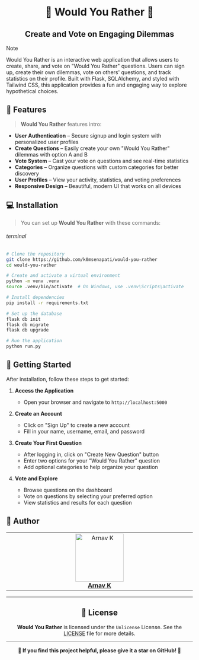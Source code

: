 <h1 align="center">📝 Would You Rather 📝</h1>
<h2 align="center">Create and Vote on Engaging Dilemmas</h2>

> [!NOTE]
> 
> Would You Rather is an interactive web application that allows users to create, share, and vote on "Would You Rather" questions. Users can sign up, create their own dilemmas, vote on others' questions, and track statistics on their profile. Built with Flask, SQLAlchemy, and styled with Tailwind CSS, this application provides a fun and engaging way to explore hypothetical choices.

## 🌟 Features

> **Would You Rather** features intro:

- **User Authentication** – Secure signup and login system with personalized user profiles
- **Create Questions** – Easily create your own "Would You Rather" dilemmas with option A and B
- **Vote System** – Cast your vote on questions and see real-time statistics
- **Categories** – Organize questions with custom categories for better discovery
- **User Profiles** – View your activity, statistics, and voting preferences
- **Responsive Design** – Beautiful, modern UI that works on all devices

## 💻 Installation

> You can set up **Would You Rather** with these commands:

###### terminal

```bash
# Clone the repository
git clone https://github.com/k0msenapati/would-you-rather
cd would-you-rather

# Create and activate a virtual environment
python -m venv .venv
source .venv/bin/activate  # On Windows, use .venv\Scripts\activate

# Install dependencies
pip install -r requirements.txt

# Set up the database
flask db init
flask db migrate
flask db upgrade

# Run the application
python run.py
```

## 🚀 Getting Started

After installation, follow these steps to get started:

1. **Access the Application**
   - Open your browser and navigate to `http://localhost:5000`

2. **Create an Account**
   - Click on "Sign Up" to create a new account
   - Fill in your name, username, email, and password

3. **Create Your First Question**
   - After logging in, click on "Create New Question" button
   - Enter two options for your "Would You Rather" question
   - Add optional categories to help organize your question

4. **Vote and Explore**
   - Browse questions on the dashboard
   - Vote on questions by selecting your preferred option
   - View statistics and results for each question

## 👤 Author

<table>
  <tbody>
    <tr>
        <td align="center" valign="top" width="14.28%"><a href="https://github.com/k0msenapati"><img src="https://github.com/k0msenapati.png?s=100" width="130px;" alt="Arnav K"/></a><br /><a href="https://github.com/k0msenapati"<h4><b>Arnav K</b></h3></a></td>
    </tr>
  </tbody>
</table>

---

<h2 align="center">📄 License</h2>

<p align="center">
<strong>Would You Rather</strong> is licensed under the <code>Unlicense</code> License. See the <a href="https://github.com/k0msenapati/would-you-rather/blob/main/LICENSE">LICENSE</a> file for more details.
</p>

---

<p align="center">
    <strong>🌟 If you find this project helpful, please give it a star on GitHub! 🌟</strong>
</p>
